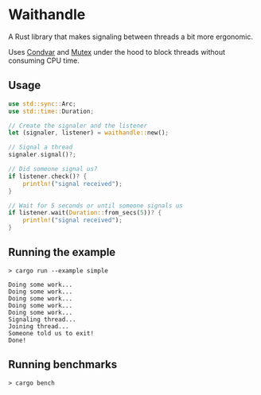 # Waithandle

A Rust library that makes signaling between threads a bit more ergonomic.

Uses [Condvar][1] and [Mutex][2] under the hood to block threads 
without consuming CPU time.

## Usage

```rust
use std::sync::Arc;
use std::time::Duration;

// Create the signaler and the listener
let (signaler, listener) = waithandle::new();

// Signal a thread
signaler.signal()?;

// Did someone signal us?
if listener.check()? {
    println!("signal received");
}

// Wait for 5 seconds or until someone signals us
if listener.wait(Duration::from_secs(5))? {
    println!("signal received");
}
```

## Running the example

```
> cargo run --example simple
```

```
Doing some work...
Doing some work...
Doing some work...
Doing some work...
Doing some work...
Signaling thread...
Joining thread...
Someone told us to exit!
Done!
```

[1]: https://doc.rust-lang.org/std/sync/struct.Condvar.html
[2]: https://doc.rust-lang.org/std/sync/struct.Mutex.html

## Running benchmarks

```
> cargo bench
```
